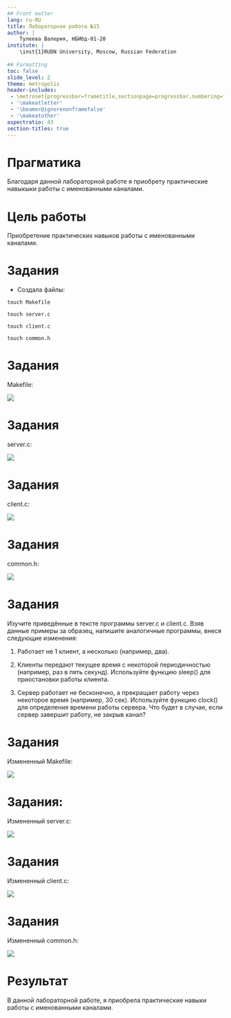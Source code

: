 ```yaml
---
## Front matter
lang: ru-RU
title: Лабораторная работа №15
author: |
	Тулеева Валерия, НБИбд-01-20
institute: |
	\inst{1}RUDN University, Moscow, Russian Federation
	
## Formatting
toc: false
slide_level: 2
theme: metropolis
header-includes: 
 - \metroset{progressbar=frametitle,sectionpage=progressbar,numbering=fraction}
 - '\makeatletter'
 - '\beamer@ignorenonframefalse'
 - '\makeatother'
aspectratio: 43
section-titles: true
---
```




# Прагматика

Благодаря данной лабораторной работе я приобрету практические навыкыки работы с именованными каналами.



# Цель работы

Приобретение практических навыков работы с именованными каналами.


# Задания

- Cоздала файлы:

```touch Makefile```

```touch server.c```

```touch client.c```

```touch common.h```


# Задания

Makefile:

  ![](https://github.com/Valeriya851/os-intro/blob/os-intro/Lab15/Screenshot/4.png?raw=true![image](https://user-images.githubusercontent.com/83212205/121566264-23f5e500-ca3f-11eb-81b5-5633eab6892e.png))
   



# Задания

server.c:

![](https://github.com/Valeriya851/os-intro/blob/os-intro/Lab15/Screenshot/3.png?raw=true![image](https://user-images.githubusercontent.com/83212205/121566227-1b9daa00-ca3f-11eb-958a-d84ec7d59af5.png))

# Задания

client.c:

![](https://github.com/Valeriya851/os-intro/blob/os-intro/Lab15/Screenshot/2.png?raw=true![image](https://user-images.githubusercontent.com/83212205/121566187-12144200-ca3f-11eb-82ed-62382ed028bf.png))


# Задания

common.h:

![](https://github.com/Valeriya851/os-intro/blob/os-intro/Lab15/Screenshot/1.png?raw=true![image](https://user-images.githubusercontent.com/83212205/121566139-0759ad00-ca3f-11eb-84a1-c3548c8014db.png))

# Задания

Изучите приведённые в тексте программы server.c и client.c. Взяв данные примеры за образец, напишите аналогичные программы, внеся следующие изменения:

1. Работает не 1 клиент, а несколько (например, два).

2. Клиенты передают текущее время с некоторой периодичностью (например, раз в пять секунд). Используйте функцию sleep() для приостановки работы клиента.

3. Сервер работает не бесконечно, а прекращает работу через некоторое время (например, 30 сек). Используйте функцию clock() для определения времени работы
сервера. Что будет в случае, если сервер завершит работу, не закрыв канал?


# Задания

Измененный Makefile:
 
 ![](https://github.com/Valeriya851/os-intro/blob/os-intro/Lab15/Screenshot/5.png?raw=true![image](https://user-images.githubusercontent.com/83212205/121566309-307a3d80-ca3f-11eb-8b77-52552ffd2e22.png))
 
 # Задания:
 
 Измененный server.c:
 
 ![](https://github.com/Valeriya851/os-intro/blob/os-intro/Lab15/Screenshot/7.png?raw=true![image](https://user-images.githubusercontent.com/83212205/121566389-47209480-ca3f-11eb-8b8a-1bfcfc7aaaee.png))
 

# Задания

Измененный client.c:
 
 ![](https://github.com/Valeriya851/os-intro/blob/os-intro/Lab15/Screenshot/6.png?raw=true![image](https://user-images.githubusercontent.com/83212205/121566354-3bcd6900-ca3f-11eb-99af-3749c41dc719.png))
 
 
 # Задания
 
 Измененный common.h:
 
 ![](https://github.com/Valeriya851/os-intro/blob/os-intro/Lab15/Screenshot/9.png?raw=true![image](https://user-images.githubusercontent.com/83212205/121566481-615a7280-ca3f-11eb-8a20-4c22e2d16c46.png))
 

# Результат

В данной лабораторной работе, я приобрела практические навыки работы с именованными каналами.

